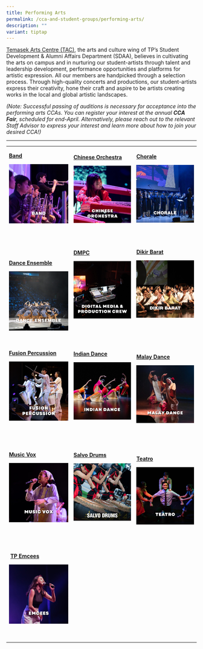 ```yaml
---
title: Performing Arts
permalink: /cca-and-student-groups/performing-arts/
description: ""
variant: tiptap
---
```

<p><a href="/events/temasek-arts-centre/about-tac" rel="noopener noreferrer nofollow" target="_blank">Temasek Arts Centre (TAC)</a>,
the arts and culture wing of TP’s Student Development &amp; Alumni Affairs
Department (SDAA), believes in cultivating the arts on campus and in nurturing
our student-artists through talent and leadership development, performance
opportunities and platforms for artistic expression. All our members are
handpicked through a selection process. Through high-quality concerts and
productions, our student-artists express their creativity, hone their craft
and aspire to be artists creating works in the local and global artistic
landscapes.</p>
<p><em>(Note: Successful passing of auditions is necessary for acceptance into the performing arts CCAs. You can register your interest at the annual </em><strong><em>CCA Fair</em></strong><em>, scheduled for end-April. Alternatively, please reach out to the relevant Staff Advisor to express your interest and learn more about how to join your desired CCA!)</em>
</p>
<hr>
<table style="minWidth: 75px">
<colgroup>
<col>
<col>
<col>
</colgroup>
<tbody>
<tr>
<td rowspan="1" colspan="1">
<p><strong><a href="/performing-arts/band" rel="noopener noreferrer nofollow" target="_blank">Band</a></strong>
</p>
<div class="isomer-image-wrapper">
<img style="width: 100%" height="auto" width="100%" alt="" src="/images/Arts/Band/Band_Resized.jpg">
</div>
<p>&nbsp;&nbsp;&nbsp;&nbsp;&nbsp;&nbsp;&nbsp;&nbsp;&nbsp;&nbsp;&nbsp;&nbsp;&nbsp;&nbsp;&nbsp;&nbsp;&nbsp;&nbsp;&nbsp;
&nbsp;&nbsp;&nbsp;&nbsp;&nbsp;&nbsp;&nbsp;&nbsp;&nbsp;&nbsp;&nbsp;&nbsp;&nbsp;&nbsp;&nbsp;&nbsp;</p>
</td>
<td rowspan="1" colspan="1">
<p><strong><a href="/performing-arts/chinese-orchestra" rel="noopener noreferrer nofollow" target="_blank">Chinese Orchestra</a></strong>
</p>
<div class="isomer-image-wrapper">
<img style="display:block;margin-left:auto;margin-right:auto;" height="auto" width="100%" alt="Chinese Orchestra" src="/images/Arts/CO_button-01.png">
</div>
<p>&nbsp;&nbsp;&nbsp;&nbsp;&nbsp;&nbsp;&nbsp;&nbsp;&nbsp;&nbsp;&nbsp;&nbsp;&nbsp;&nbsp;&nbsp;&nbsp;&nbsp;&nbsp;&nbsp;
&nbsp;&nbsp;&nbsp;&nbsp;&nbsp;&nbsp;&nbsp;&nbsp;&nbsp;&nbsp;&nbsp;&nbsp;&nbsp;&nbsp;&nbsp;
&nbsp;</p>
</td>
<td rowspan="1" colspan="1">
<p><strong><a href="/performing-arts/chorale" rel="noopener noreferrer nofollow" target="_blank">Chorale</a></strong>
</p>
<div class="isomer-image-wrapper">
<img style="width: 100%" height="auto" width="100%" alt="" src="/images/Arts/Chorale/Chorale_Resized.jpg">
</div>
<p>&nbsp;&nbsp;&nbsp;&nbsp;&nbsp;&nbsp;&nbsp;&nbsp;&nbsp;&nbsp;&nbsp;&nbsp;&nbsp;&nbsp;&nbsp;&nbsp;&nbsp;&nbsp;&nbsp;
&nbsp;&nbsp;&nbsp;&nbsp;&nbsp;&nbsp;&nbsp;&nbsp;&nbsp;&nbsp;&nbsp;&nbsp;&nbsp;&nbsp;&nbsp;
&nbsp;</p>
</td>
</tr>
<tr>
<td rowspan="1" colspan="1">
<p><strong><a href="/performing-arts/dance-ensemble" rel="noopener noreferrer nofollow" target="_blank">Dance Ensemble</a></strong>
</p>
<div class="isomer-image-wrapper">
<img style="width: 100%" height="auto" width="100%" alt="" src="/images/Arts/DE/Dance_Ensemble_Resized.jpg">
</div>
</td>
<td rowspan="1" colspan="1">
<p><strong><a href="/performing-arts/digital-media-and-production-crew" rel="noopener noreferrer nofollow" target="_blank">DMPC</a></strong>
</p>
<div class="isomer-image-wrapper">
<img style="display:block;margin-left:auto;margin-right:auto;" height="auto" width="100%" alt="Digital Media and Production Crew" src="/images/Arts/DMPC_button-01.png">
</div>
<p>&nbsp;&nbsp;&nbsp;&nbsp;&nbsp;&nbsp;&nbsp;&nbsp;&nbsp;&nbsp;&nbsp;&nbsp;&nbsp;&nbsp;&nbsp;&nbsp;&nbsp;&nbsp;&nbsp;
&nbsp;&nbsp;&nbsp;&nbsp;&nbsp;&nbsp;&nbsp;&nbsp;&nbsp;&nbsp;&nbsp;&nbsp;&nbsp;&nbsp;&nbsp;
&nbsp;&nbsp;&nbsp;&nbsp;&nbsp;&nbsp;&nbsp;&nbsp;&nbsp;&nbsp;&nbsp;</p>
</td>
<td rowspan="1" colspan="1">
<p><strong><a href="/performing-arts/dikir-barat" rel="noopener noreferrer nofollow" target="_blank">Dikir Barat</a></strong>
</p>
<div class="isomer-image-wrapper">
<img style="width: 100%" height="auto" width="100%" alt="" src="/images/Arts/DK/Dikir_Barat_Resized.jpg">
</div>
<p>&nbsp;&nbsp;&nbsp;&nbsp;&nbsp;&nbsp;&nbsp;&nbsp;&nbsp;&nbsp;&nbsp;&nbsp;&nbsp;&nbsp;&nbsp;&nbsp;&nbsp;&nbsp;&nbsp;
&nbsp;&nbsp;&nbsp;&nbsp;&nbsp;&nbsp;&nbsp;&nbsp;&nbsp;&nbsp;&nbsp;&nbsp;&nbsp;&nbsp;&nbsp;
&nbsp;&nbsp;&nbsp;&nbsp;&nbsp;&nbsp;&nbsp;&nbsp;&nbsp;&nbsp;&nbsp;</p>
</td>
</tr>
<tr>
<td rowspan="1" colspan="1">
<p><strong><a href="/performing-arts/fusion-percussion" rel="noopener noreferrer nofollow" target="_blank">Fusion Percussion</a></strong>
</p>
<div class="isomer-image-wrapper">
<img style="display:block;margin-left:auto;margin-right:auto;" height="auto" width="100%" alt="Fusion Percussion" src="/images/Arts/FP_button-02.png">
</div>
<p>&nbsp;&nbsp;&nbsp;&nbsp;&nbsp;&nbsp;&nbsp;&nbsp;&nbsp;&nbsp;&nbsp;&nbsp;&nbsp;&nbsp;&nbsp;&nbsp;&nbsp;&nbsp;&nbsp;
&nbsp;&nbsp;&nbsp;&nbsp;&nbsp;&nbsp;&nbsp;&nbsp;&nbsp;&nbsp;&nbsp;&nbsp;&nbsp;&nbsp;&nbsp;
&nbsp;&nbsp;&nbsp;&nbsp;&nbsp;&nbsp;&nbsp;&nbsp;&nbsp;&nbsp;&nbsp;</p>
</td>
<td rowspan="1" colspan="1">
<p><strong><a href="/performing-arts/indian-dance" rel="noopener noreferrer nofollow" target="_blank">Indian Dance</a></strong>
</p>
<div class="isomer-image-wrapper">
<img style="display:block;margin-left:auto;margin-right:auto;" height="auto" width="100%" alt="Indian Dance" src="/images/Arts/IDG_button-01.png">
</div>
<p>&nbsp;&nbsp;&nbsp;&nbsp;&nbsp;&nbsp;&nbsp;&nbsp;&nbsp;&nbsp;&nbsp;&nbsp;&nbsp;&nbsp;&nbsp;&nbsp;&nbsp;&nbsp;&nbsp;
&nbsp;&nbsp;&nbsp;&nbsp;&nbsp;&nbsp;&nbsp;&nbsp;&nbsp;&nbsp;&nbsp;&nbsp;&nbsp;&nbsp;&nbsp;
&nbsp;&nbsp;&nbsp;&nbsp;&nbsp;&nbsp;&nbsp;&nbsp;&nbsp;&nbsp;&nbsp;</p>
</td>
<td rowspan="1" colspan="1">
<p><strong><a href="/performing-arts/malay-dance" rel="noopener noreferrer nofollow" target="_blank">Malay Dance</a></strong>
</p>
<div class="isomer-image-wrapper">
<img style="display:block;margin-left:auto;margin-right:auto;" height="auto" width="100%" alt="Malay Dance" src="/images/Arts/MDG_button-01.png">
</div>
<p>&nbsp;&nbsp;&nbsp;&nbsp;&nbsp;&nbsp;&nbsp;&nbsp;&nbsp;&nbsp;&nbsp;&nbsp;&nbsp;&nbsp;&nbsp;&nbsp;&nbsp;&nbsp;&nbsp;
&nbsp;&nbsp;&nbsp;&nbsp;&nbsp; &nbsp;&nbsp;&nbsp;&nbsp;&nbsp;&nbsp;&nbsp;&nbsp;&nbsp;&nbsp;&nbsp;</p>
</td>
</tr>
<tr>
<td rowspan="1" colspan="1">
<p><strong><a href="/performing-arts/music-vox" rel="noopener noreferrer nofollow" target="_blank">Music Vox</a></strong>
</p>
<div class="isomer-image-wrapper">
<img style="display:block;margin-left:auto;margin-right:auto;" height="auto" width="100%" alt="Music Vox" src="/images/Arts/MV_button-01.png">
</div>
<p>&nbsp;&nbsp;&nbsp;&nbsp;&nbsp;&nbsp;&nbsp;&nbsp;&nbsp;&nbsp;&nbsp;&nbsp;&nbsp;&nbsp;&nbsp;&nbsp;&nbsp;&nbsp;&nbsp;
&nbsp;&nbsp;&nbsp;&nbsp;&nbsp;&nbsp;&nbsp;&nbsp;&nbsp;&nbsp;&nbsp;&nbsp;&nbsp;&nbsp;&nbsp;
&nbsp;&nbsp;&nbsp;&nbsp;&nbsp;&nbsp;&nbsp;&nbsp;&nbsp;&nbsp;&nbsp;</p>
</td>
<td rowspan="1" colspan="1">
<p><strong><a href="/performing-arts/salvo-drums" rel="noopener noreferrer nofollow" target="_blank">Salvo Drums</a></strong>
</p>
<div class="isomer-image-wrapper">
<img style="width: 100%" height="auto" width="100%" alt="" src="/images/Arts/Salvo_Drums_2.jpg">
</div>
<p>&nbsp;&nbsp;&nbsp;&nbsp;&nbsp;&nbsp;&nbsp;&nbsp;&nbsp;&nbsp;&nbsp;&nbsp;&nbsp;&nbsp;&nbsp;&nbsp;
&nbsp;&nbsp;&nbsp;&nbsp;&nbsp;&nbsp;&nbsp;&nbsp;&nbsp;&nbsp;&nbsp;&nbsp;&nbsp;&nbsp;&nbsp;
&nbsp;&nbsp;&nbsp;&nbsp;&nbsp;&nbsp;&nbsp;&nbsp;&nbsp;&nbsp;&nbsp;</p>
</td>
<td rowspan="1" colspan="1">
<p><strong><a href="/performing-arts/teatro" rel="noopener noreferrer nofollow" target="_blank">Teatro</a></strong>
</p>
<div class="isomer-image-wrapper">
<img style="display:block;margin-left:auto;margin-right:auto;" height="auto" width="100%" alt="Teatro" src="/images/Arts/TEATRO_button-01.png">
</div>
<p>&nbsp;&nbsp;&nbsp;&nbsp;&nbsp;&nbsp;&nbsp;&nbsp;&nbsp; &nbsp;</p>
</td>
</tr>
<tr>
<td rowspan="1" colspan="1">
<p>&nbsp;<strong><a href="/performing-arts/emcees" rel="noopener noreferrer nofollow" target="_blank">TP Emcees</a></strong>
</p>
<div class="isomer-image-wrapper">
<img style="display:block;margin-left:auto;margin-right:auto;" height="auto" width="100%" alt="TP Emcees" src="/images/Arts/EMCEES_button-01-v2.png">
</div>
<p>&nbsp;&nbsp; &nbsp;&nbsp;&nbsp;&nbsp;&nbsp;&nbsp;&nbsp;&nbsp;&nbsp;&nbsp;&nbsp;</p>
</td>
<td rowspan="1" colspan="1">
<p></p>
</td>
<td rowspan="1" colspan="1">
<p></p>
</td>
</tr>
</tbody>
</table>
<p></p>